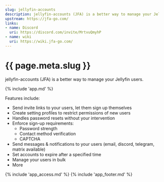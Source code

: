```yaml
---
slug: jellyfin-accounts
description: jellyfin-accounts (JFA) is a better way to manage your Jellyfin users
upstream: https://jfa-go.com/
links:
- name: Discord
  uri: https://discord.com/invite/MrtvuQmyhP
- name: wiki
  uri: https://wiki.jfa-go.com/
---
```


# {{ page.meta.slug }}

jellyfin-accounts (JFA) is a better way to manage your Jellyfin users.

{% include 'app.md' %}

Features include:

* Send invite links to your users, let them sign up themselves
* Create setting profiles to restrict permissions of new users
* Handles password resets without your intervention
* Enforce sign-up requirements:
  * Password strength
  * Contact method verification
  * CAPTCHA
* Send messages & notifications to your users (email, discord, telegram, matrix available)
* Set accounts to expire after a specified time
* Manage your users in bulk
* More

{% include 'app_access.md' %}
{% include 'app_footer.md' %}